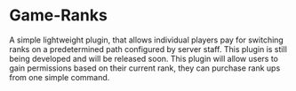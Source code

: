 # Game-Ranks
A simple lightweight plugin, that allows individual players pay for switching ranks on a predetermined path configured by server staff. This plugin is still being developed and will be released soon. This plugin will allow users to gain permissions based on their current rank, they can purchase rank ups from one simple command.
